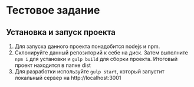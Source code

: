 # Тестовое задание


## Установка и запуск проекта
1. Для запуска данного проекта понадобится nodejs и npm.  
2. Склонируйте данный репозиторий к себе на диск. Затем выполните `npm i` для установки и `gulp build` для cборки проекта. Итоговый проект находится в папке dist
3. Для разработки используйте `gulp start`, который запустит локальный сервер на http://localhost:3001